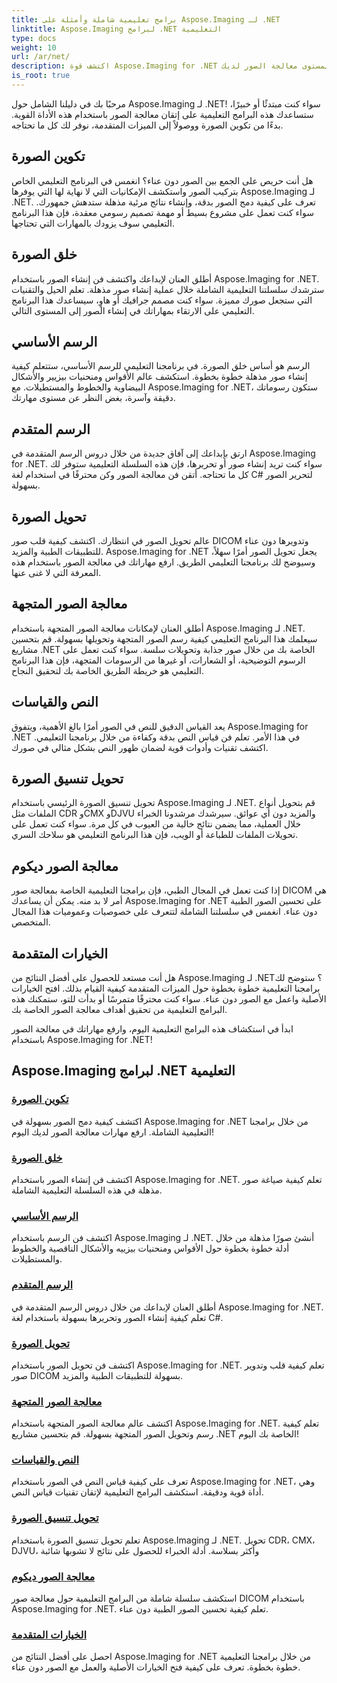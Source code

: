 ```yaml
---
title: برامج تعليمية شاملة وأمثلة على Aspose.Imaging لـ .NET
linktitle: Aspose.Imaging لبرامج .NET التعليمية
type: docs
weight: 10
url: /ar/net/
description: اكتشف قوة Aspose.Imaging for .NET من خلال برامجنا التعليمية المتعمقة. بدءًا من تكوين الصور ووصولاً إلى الميزات المتقدمة، يمكنك تحسين مهاراتك والارتقاء بمستوى معالجة الصور لديك.
is_root: true
---
```


مرحبًا بك في دليلنا الشامل حول Aspose.Imaging لـ .NET! سواء كنت مبتدئًا أو خبيرًا، ستساعدك هذه البرامج التعليمية على إتقان معالجة الصور باستخدام هذه الأداة القوية. بدءًا من تكوين الصورة ووصولاً إلى الميزات المتقدمة، نوفر لك كل ما تحتاجه.

## تكوين الصورة

هل أنت حريص على الجمع بين الصور دون عناء؟ انغمس في البرنامج التعليمي الخاص بتركيب الصور واستكشف الإمكانيات التي لا نهاية لها التي يوفرها Aspose.Imaging لـ .NET. تعرف على كيفية دمج الصور بدقة، وإنشاء نتائج مرئية مذهلة ستدهش جمهورك. سواء كنت تعمل على مشروع بسيط أو مهمة تصميم رسومي معقدة، فإن هذا البرنامج التعليمي سوف يزودك بالمهارات التي تحتاجها.

## خلق الصورة

أطلق العنان لإبداعك واكتشف فن إنشاء الصور باستخدام Aspose.Imaging for .NET. سترشدك سلسلتنا التعليمية الشاملة خلال عملية إنشاء صور مذهلة. تعلم الحيل والتقنيات التي ستجعل صورك مميزة. سواء كنت مصمم جرافيك أو هاوٍ، سيساعدك هذا البرنامج التعليمي على الارتقاء بمهاراتك في إنشاء الصور إلى المستوى التالي.

## الرسم الأساسي

الرسم هو أساس خلق الصورة. في برنامجنا التعليمي للرسم الأساسي، ستتعلم كيفية إنشاء صور مذهلة خطوة بخطوة. استكشف عالم الأقواس ومنحنيات بيزيير والأشكال البيضاوية والخطوط والمستطيلات. مع Aspose.Imaging for .NET، ستكون رسوماتك دقيقة وآسرة، بغض النظر عن مستوى مهارتك.

## الرسم المتقدم

ارتق بإبداعك إلى آفاق جديدة من خلال دروس الرسم المتقدمة في Aspose.Imaging for .NET. سواء كنت تريد إنشاء صور أو تحريرها، فإن هذه السلسلة التعليمية ستوفر لك كل ما تحتاجه. أتقن فن معالجة الصور وكن محترفًا في استخدام لغة C# لتحرير الصور بسهولة.

## تحويل الصورة

عالم تحويل الصور في انتظارك. اكتشف كيفية قلب صور DICOM وتدويرها دون عناء للتطبيقات الطبية والمزيد. Aspose.Imaging for .NET يجعل تحويل الصور أمرًا سهلاً، وسيوضح لك برنامجنا التعليمي الطريق. ارفع مهاراتك في معالجة الصور باستخدام هذه المعرفة التي لا غنى عنها.

## معالجة الصور المتجهة

أطلق العنان لإمكانات معالجة الصور المتجهة باستخدام Aspose.Imaging لـ .NET. سيعلمك هذا البرنامج التعليمي كيفية رسم الصور المتجهة وتحويلها بسهولة. قم بتحسين مشاريع .NET الخاصة بك من خلال صور جذابة وتحويلات سلسة. سواء كنت تعمل على الرسوم التوضيحية، أو الشعارات، أو غيرها من الرسومات المتجهة، فإن هذا البرنامج التعليمي هو خريطة الطريق الخاصة بك لتحقيق النجاح.

## النص والقياسات

يعد القياس الدقيق للنص في الصور أمرًا بالغ الأهمية، ويتفوق Aspose.Imaging for .NET في هذا الأمر. تعلم فن قياس النص بدقة وكفاءة من خلال برنامجنا التعليمي. اكتشف تقنيات وأدوات قوية لضمان ظهور النص بشكل مثالي في صورك.

## تحويل تنسيق الصورة

تحويل تنسيق الصورة الرئيسي باستخدام Aspose.Imaging لـ .NET. قم بتحويل أنواع الملفات مثل CDR وCMX وDJVU والمزيد دون أي عوائق. سيرشدك مرشدونا الخبراء خلال العملية، مما يضمن نتائج خالية من العيوب في كل مرة. سواء كنت تعمل على تحويلات الملفات للطباعة أو الويب، فإن هذا البرنامج التعليمي هو سلاحك السري.

## معالجة الصور ديكوم

إذا كنت تعمل في المجال الطبي، فإن برامجنا التعليمية الخاصة بمعالجة صور DICOM هي أمر لا بد منه. يمكن أن يساعدك Aspose.Imaging for .NET على تحسين الصور الطبية دون عناء. انغمس في سلسلتنا الشاملة لتتعرف على خصوصيات وعموميات هذا المجال المتخصص.

## الخيارات المتقدمة

هل أنت مستعد للحصول على أفضل النتائج من Aspose.Imaging لـ .NET؟ ستوضح لك برامجنا التعليمية خطوة بخطوة حول الميزات المتقدمة كيفية القيام بذلك. افتح الخيارات الأصلية واعمل مع الصور دون عناء. سواء كنت محترفًا متمرسًا أو بدأت للتو، ستمكنك هذه البرامج التعليمية من تحقيق أهداف معالجة الصور الخاصة بك.

ابدأ في استكشاف هذه البرامج التعليمية اليوم، وارفع مهاراتك في معالجة الصور باستخدام Aspose.Imaging for .NET!
## Aspose.Imaging لبرامج .NET التعليمية
### [تكوين الصورة](./image-composition/)
اكتشف كيفية دمج الصور بسهولة في Aspose.Imaging for .NET من خلال برامجنا التعليمية الشاملة. ارفع مهارات معالجة الصور لديك اليوم!
### [خلق الصورة](./image-creation/)
اكتشف فن إنشاء الصور باستخدام Aspose.Imaging for .NET. تعلم كيفية صياغة صور مذهلة في هذه السلسلة التعليمية الشاملة.
### [الرسم الأساسي](./basic-drawing/)
اكتشف فن الرسم باستخدام Aspose.Imaging لـ .NET. أنشئ صورًا مذهلة من خلال أدلة خطوة بخطوة حول الأقواس ومنحنيات بيزييه والأشكال الناقصية والخطوط والمستطيلات.
### [الرسم المتقدم](./advanced-drawing/)
أطلق العنان لإبداعك من خلال دروس الرسم المتقدمة في Aspose.Imaging for .NET. تعلم كيفية إنشاء الصور وتحريرها بسهولة باستخدام لغة C#.
### [تحويل الصورة](./image-transformation/)
اكتشف فن تحويل الصور باستخدام Aspose.Imaging for .NET. تعلم كيفية قلب وتدوير صور DICOM بسهولة للتطبيقات الطبية والمزيد.
### [معالجة الصور المتجهة](./vector-image-processing/)
اكتشف عالم معالجة الصور المتجهة باستخدام Aspose.Imaging for .NET. تعلم كيفية رسم وتحويل الصور المتجهة بسهولة. قم بتحسين مشاريع .NET الخاصة بك اليوم!
### [النص والقياسات](./text-and-measurements/)
تعرف على كيفية قياس النص في الصور باستخدام Aspose.Imaging for .NET، وهي أداة قوية ودقيقة. استكشف البرامج التعليمية لإتقان تقنيات قياس النص.
### [تحويل تنسيق الصورة](./image-format-conversion/)
تعلم تحويل تنسيق الصورة باستخدام Aspose.Imaging لـ .NET. تحويل CDR، CMX، DJVU، وأكثر بسلاسة. أدلة الخبراء للحصول على نتائج لا تشوبها شائبة
### [معالجة الصور ديكوم](./dicom-image-processing/)
استكشف سلسلة شاملة من البرامج التعليمية حول معالجة صور DICOM باستخدام Aspose.Imaging for .NET. تعلم كيفية تحسين الصور الطبية دون عناء.
### [الخيارات المتقدمة](./advanced-features/)
احصل على أفضل النتائج من Aspose.Imaging for .NET من خلال برامجنا التعليمية خطوة بخطوة. تعرف على كيفية فتح الخيارات الأصلية والعمل مع الصور دون عناء.